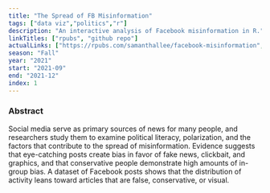 ```yaml
---
title: "The Spread of FB Misinformation"
tags: ["data viz","politics","r"]
description: "An interactive analysis of Facebook misinformation in R."
linkTitles: ["rpubs", "github repo"]
actualLinks: ["https://rpubs.com/samanthallee/facebook-misinformation","https://github.com/SamanthaLLee/facebook-misinformation"]
season: "Fall"
year: "2021"
start: "2021-09"
end: "2021-12"
index: 1
---
```


### Abstract

Social media serve as primary sources of news for many people, and researchers study them to examine political literacy, polarization, and the factors that contribute to the spread of misinformation. Evidence suggests that eye-catching posts create bias in favor of fake news, clickbait, and graphics, and that conservative people demonstrate high amounts of in-group bias. A dataset of Facebook posts shows that the distribution of activity leans toward articles that are false, conservative, or visual.